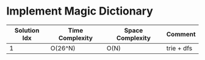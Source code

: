 # Implement Magic Dictionary

| Solution Idx | Time Complexity | Space Complexity | Comment    |
| ------------ | --------------- | ---------------- | ---------- |
| 1            | O(26^N)         | O(N)             | trie + dfs |
